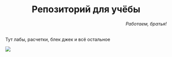 <h1 align="center">Репозиторий для учёбы</h1>
<h6 align="right">Работаем, братья!</h6>

<p>Тут лабы, расчетки, блек джек и всё остальное</p>
<img src='https://github.com/ElizVerk/pictures/blob/main/pics/rabotanewolkraborawork.jpg'>

